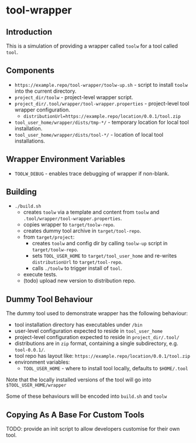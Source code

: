 # tool-wrapper

## Introduction

This is a simulation of providing a wrapper called `toolw` for a tool called `tool`.


## Components

- `https://example.repo/tool-wrapper/toolw-up.sh` - script to install `toolw` into the  current directory. 
- `project_dir/toolw` - project-level wrapper script.
- `project_dir/.tool/wrapper/tool-wrapper.properties` - project-level tool wrapper configuration.
    - `distributionUrl=https://example.repo/location/0.0.1/tool.zip`
- `tool_user_home/wrapper/dists/tmp-*/` - temporary location for local tool installation.
- `tool_user_home/wrapper/dists/tool-*/` - location of local tool installations.


## Wrapper Environment Variables

- `TOOLW_DEBUG` - enables trace debugging of wrapper if non-blank.


## Building

- `./build.sh`
    - creates `toolw` via a template and content from `toolw` and `.tool/wrapper/tool-wrapper.properties`. 
    - copies wrapper to `target/toolw-repo`.
    - creates dummy tool archive in `target/tool-repo`.
    - from `target/project`:
        - creates `toolw` and config dir by calling `toolw-up` script in `target/toolw-repo`.
        - sets `TOOL_USER_HOME` to `target/tool_user_home` and re-writes `distributionUrl` to `target/tool-repo`.
        - calls `./toolw` to trigger install of `tool`. 
    - execute tests.
    - (todo) upload new version to distribution repo.
    

## Dummy Tool Behaviour

The dummy tool used to demonstrate wrapper has the following behaviour:

- tool installation directory has executables under `/bin`
- user-level configuration expected to reside in `tool_user_home`
- project-level configuration expected to reside in `project_dir/.tool/`
- distributions are in `zip` format, containing a single subdirectory, e.g. `tool-0.0.1/`.
- tool repo has layout like: `https://example.repo/location/0.0.1/tool.zip`
- environment variables:
    - `TOOL_USER_HOME` - where to install tool locally, defaults to `$HOME/.tool`

Note that the locally installed versions of the tool will go into `$TOOL_USER_HOME/wrapper`

Some of these behaviours will be encoded into `build.sh` and `toolw`


## Copying As A Base For Custom Tools 

TODO: provide an init script to allow developers customise for their own tool.

